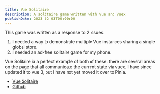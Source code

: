 ```yaml
---
title: Vue Solitaire
description: A solitaire game written with Vue and Vuex
publishDate: 2023-02-03T00:00:00
---
```


This game was written as a response to 2 issues.

1. I needed a way to demonstrate multiple Vue instances sharing a single global store.
2. I needed an ad-free solitaire game for my phone.

Vue Solitaire ia a perfect example of both of these. there are several areas on the page that 
all communicate the current state via vuex. I have since updated it to vue 3, but I have not yet moved it over to Pinia.


- [Vue Solitaire](https://vue-solitaire.netlify.app)
- [Github](https://github.com/fimion/vue-solitaire)
